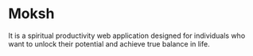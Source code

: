 # Moksh
It is a spiritual productivity web application designed for individuals who want to unlock their potential and achieve true balance in life.
